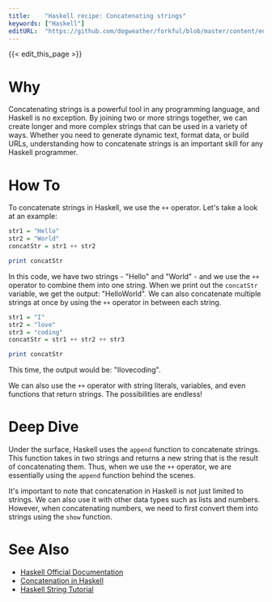 ```yaml
---
title:    "Haskell recipe: Concatenating strings"
keywords: ["Haskell"]
editURL:  "https://github.com/dogweather/forkful/blob/master/content/en/haskell/concatenating-strings.md"
---
```


{{< edit_this_page >}}

# Why
Concatenating strings is a powerful tool in any programming language, and Haskell is no exception. By joining two or more strings together, we can create longer and more complex strings that can be used in a variety of ways. Whether you need to generate dynamic text, format data, or build URLs, understanding how to concatenate strings is an important skill for any Haskell programmer.

# How To
To concatenate strings in Haskell, we use the `++` operator. Let's take a look at an example:

```Haskell
str1 = "Hello"
str2 = "World"
concatStr = str1 ++ str2

print concatStr
```

In this code, we have two strings - "Hello" and "World" - and we use the `++` operator to combine them into one string. When we print out the `concatStr` variable, we get the output: "HelloWorld". We can also concatenate multiple strings at once by using the `++` operator in between each string.

```Haskell
str1 = "I"
str2 = "love"
str3 = "coding"
concatStr = str1 ++ str2 ++ str3

print concatStr
```

This time, the output would be: "Ilovecoding".

We can also use the `++` operator with string literals, variables, and even functions that return strings. The possibilities are endless!

# Deep Dive
Under the surface, Haskell uses the `append` function to concatenate strings. This function takes in two strings and returns a new string that is the result of concatenating them. Thus, when we use the `++` operator, we are essentially using the `append` function behind the scenes.

It's important to note that concatenation in Haskell is not just limited to strings. We can also use it with other data types such as lists and numbers. However, when concatenating numbers, we need to first convert them into strings using the `show` function.

# See Also
- [Haskell Official Documentation](https://www.haskell.org/documentation/)
- [Concatenation in Haskell](https://wiki.haskell.org/Concatenation)
- [Haskell String Tutorial](https://www.tutorialspoint.com/haskell/haskell_strings.htm)
